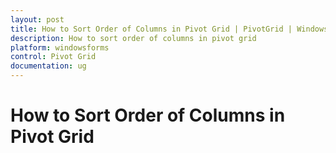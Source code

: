 ```yaml
---
layout: post
title: How to Sort Order of Columns in Pivot Grid | PivotGrid | Windows Forms | Syncfusion
description: How to sort order of columns in pivot grid
platform: windowsforms
control: Pivot Grid
documentation: ug
---
```


# How to Sort Order of Columns in Pivot Grid